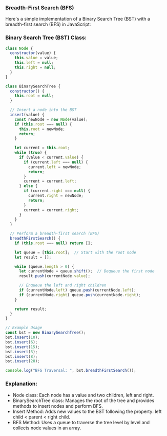 ### Breadth-First Search (BFS) 
Here's a simple implementation of a Binary Search Tree (BST) with a breadth-first search (BFS) in JavaScript:

### Binary Search Tree (BST) Class:
```js
class Node {
  constructor(value) {
    this.value = value;
    this.left = null;
    this.right = null;
  }
}

class BinarySearchTree {
  constructor() {
    this.root = null;
  }

  // Insert a node into the BST
  insert(value) {
    const newNode = new Node(value);
    if (this.root === null) {
      this.root = newNode;
      return;
    }

    let current = this.root;
    while (true) {
      if (value < current.value) {
        if (current.left === null) {
          current.left = newNode;
          return;
        }
        current = current.left;
      } else {
        if (current.right === null) {
          current.right = newNode;
          return;
        }
        current = current.right;
      }
    }
  }

  // Perform a breadth-first search (BFS)
  breadthFirstSearch() {
    if (this.root === null) return [];

    let queue = [this.root];  // Start with the root node
    let result = [];

    while (queue.length > 0) {
      let currentNode = queue.shift();  // Dequeue the first node
      result.push(currentNode.value);

      // Enqueue the left and right children
      if (currentNode.left) queue.push(currentNode.left);
      if (currentNode.right) queue.push(currentNode.right);
    }

    return result;
  }
}

// Example Usage
const bst = new BinarySearchTree();
bst.insert(10);
bst.insert(6);
bst.insert(15);
bst.insert(3);
bst.insert(8);
bst.insert(20);

console.log("BFS Traversal: ", bst.breadthFirstSearch());

```

### Explanation:
- Node class: Each node has a value and two children, left and right.
- BinarySearchTree class: Manages the root of the tree and provides methods to insert nodes and perform BFS.
- Insert Method: Adds new values to the BST following the property: left child < parent < right child.
- BFS Method: Uses a queue to traverse the tree level by level and collects node values in an array.
